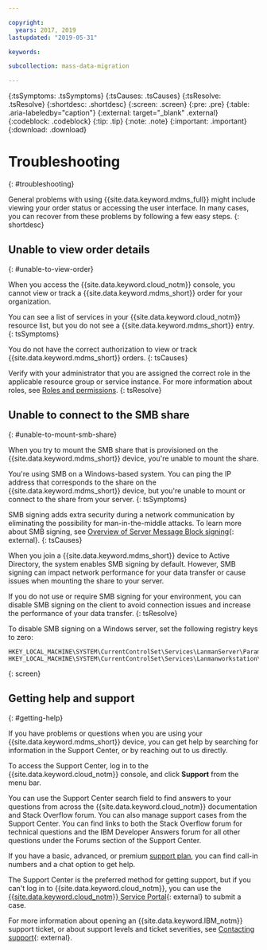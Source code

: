 ```yaml
---

copyright:
  years: 2017, 2019
lastupdated: "2019-05-31"

keywords: 

subcollection: mass-data-migration

---
```


{:tsSymptoms: .tsSymptoms} 
{:tsCauses: .tsCauses} 
{:tsResolve: .tsResolve}
{:shortdesc: .shortdesc}
{:screen: .screen}
{:pre: .pre}
{:table: .aria-labeledby="caption"}
{:external: target="_blank" .external}
{:codeblock: .codeblock}
{:tip: .tip}
{:note: .note}
{:important: .important}
{:download: .download}

# Troubleshooting
{: #troubleshooting}

General problems with using {{site.data.keyword.mdms_full}} might include viewing your order status or accessing the user interface. In many cases, you can recover from these problems by following a few easy steps.
{: shortdesc}

## Unable to view order details
{: #unable-to-view-order}

When you access the {{site.data.keyword.cloud_notm}} console, you cannot view or track a {{site.data.keyword.mdms_short}} order for your organization.

You can see a list of services in your {{site.data.keyword.cloud_notm}} resource list, but you do not see a {{site.data.keyword.mdms_short}} entry.
{: tsSymptoms}

You do not have the correct authorization to view or track {{site.data.keyword.mdms_short}} orders.
{: tsCauses} 

Verify with your administrator that you are assigned the correct role in the applicable resource group or service instance. For more information about roles, see [Roles and permissions](/docs/infrastructure/mass-data-migration?topic=mass-data-migration-manage-access#roles).
{: tsResolve}

## Unable to connect to the SMB share
{: #unable-to-mount-smb-share}

When you try to mount the SMB share that is provisioned on the {{site.data.keyword.mdms_short}} device, you're unable to mount the share. 

You're using SMB on a Windows-based system. You can ping the IP address that corresponds to the share on the {{site.data.keyword.mdms_short}} device, but you're unable to mount or connect to the share from your server.
{: tsSymptoms}

SMB signing adds extra security during a network communication by eliminating the possibility for man-in-the-middle attacks. To learn more about SMB signing, see [Overview of Server Message Block signing](https://support.microsoft.com/en-us/help/887429/overview-of-server-message-block-signing){: external}.
{: tsCauses} 

When you join a {{site.data.keyword.mdms_short}} device to Active Directory, the system enables SMB signing by default. However, SMB signing can impact network performance for your data transfer or cause issues when mounting the share to your server.

If you do not use or require SMB signing for your environment, you can disable SMB signing on the client to avoid connection issues and increase the performance of your data transfer.
{: tsResolve}

To disable SMB signing on a Windows server, set the following registry keys to zero:

```
HKEY_LOCAL_MACHINE\SYSTEM\CurrentControlSet\Services\LanmanServer\Parameters\"requiresecuritysignature"=dword:00000000
HKEY_LOCAL_MACHINE\SYSTEM\CurrentControlSet\Services\Lanmanworkstation\Parameters\"requiresecuritysignature"=dword:00000000 
```
{: screen}

## Getting help and support
{: #getting-help}

If you have problems or questions when you are using your {{site.data.keyword.mdms_short}} device, you can get help by searching for information in the Support Center, or by reaching out to us directly.

To access the Support Center, log in to the {{site.data.keyword.cloud_notm}} console, and click **Support** from the menu bar.

You can use the Support Center search field to find answers to your questions from across the {{site.data.keyword.cloud_notm}} documentation and Stack Overflow forum. You can also manage support cases from the Support Center. You can find links to both the Stack Overflow forum for technical questions and the IBM Developer Answers forum for all other questions under the Forums section of the Support Center.

If you have a basic, advanced, or premium [support plan](/docs/get-support?topic=get-support-support-plans#support-plans), you can find call-in numbers and a chat option to get help.

The Support Center is the preferred method for getting support, but if you can't log in to {{site.data.keyword.cloud_notm}}, you can use the [{{site.data.keyword.cloud_notm}} Service Portal](http://www.ibm.biz/bluemixsupport){: external} to submit a case.

For more information about opening an {{site.data.keyword.IBM_notm}} support ticket, or about support levels and ticket severities, see [Contacting support](/docs/get-support?topic=get-support-getting-customer-support){: external}.
